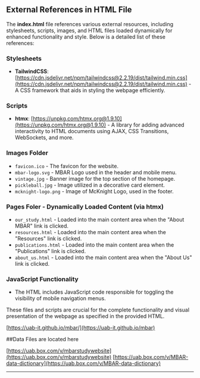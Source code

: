 

## External References in HTML File

The **index.html** file references various external resources, including stylesheets, scripts, images, and HTML files loaded dynamically for enhanced functionality and style. Below is a detailed list of these references:

### Stylesheets

- **TailwindCSS**: [https://cdn.jsdelivr.net/npm/tailwindcss@2.2.19/dist/tailwind.min.css](https://cdn.jsdelivr.net/npm/tailwindcss@2.2.19/dist/tailwind.min.css) - A CSS framework that aids in styling the webpage efficiently.

### Scripts

- **htmx**: [https://unpkg.com/htmx.org@1.9.10](https://unpkg.com/htmx.org@1.9.10) - A library for adding advanced interactivity to HTML documents using AJAX, CSS Transitions, WebSockets, and more.

### Images Folder

- `favicon.ico` - The favicon for the website.
- `mbar-logo.svg` - MBAR Logo used in the header and mobile menu.
- `vintage.jpg` - Banner image for the top section of the homepage.
- `pickleball.jpg` - Image utilized in a decorative card element.
- `mcknight-logo.png` - Image of McKnight Logo, used in the footer.

### Pages Foler - Dynamically Loaded Content (via htmx)

- `our_study.html` - Loaded into the main content area when the "About MBAR" link is clicked.
- `resources.html` - Loaded into the main content area when the "Resources" link is clicked.
- `publications.html` - Loaded into the main content area when the "Publications" link is clicked.
- `about_us.html` - Loaded into the main content area when the "About Us" link is clicked.

### JavaScript Functionality

- The HTML includes JavaScript code responsible for toggling the visibility of mobile navigation menus.

These files and scripts are crucial for the complete functionality and visual presentation of the webpage as specified in the provided HTML.

[https://uab-it.github.io/mbar/](https://uab-it.github.io/mbar)

##Data Files are located here

[https://uab.box.com/v/mbarstudywebsite](https://uab.box.com/v/mbarstudywebsite)
[https://uab.box.com/v/MBAR-data-dictionary](https://uab.box.com/v/MBAR-data-dictionary)
 
---
